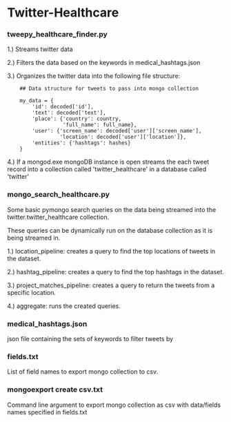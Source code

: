 Twitter-Healthcare
==================

### tweepy_healthcare_finder.py 

1.) Streams twitter data 

2.) Filters the data based on the keywords in medical_hashtags.json

3.) Organizes the twitter data into the following file structure:

        ## Data structure for tweets to pass into mongo collection
        
        my_data = {
            'id': decoded['id'],
            'text': decoded['text'],
            'place': {'country': country,
                      'full_name': full_name},
            'user': {'screen_name': decoded['user']['screen_name'],
                     'location': decoded['user']['location']},
            'entities': {'hashtags': hashes}
        }
        
4.) If a mongod.exe mongoDB instance is open
    streams the each tweet record into a collection called 'twitter_healthcare' in a database called 'twitter' 

### mongo_search_healthcare.py

Some basic pymongo search queries on the data being streamed into the twitter.twitter_healthcare collection.

These queries can be dynamically run on the database collection as it is being streamed in.

1.) location_pipeline: creates a query to find the top locations of tweets in the dataset.

2.) hashtag_pipeline: creates a query to find the top hashtags in the dataset.

3.) project_matches_pipeline: creates a query to return the tweets from a specific location.

4.) aggregate: runs the created queries.

### medical_hashtags.json

json file containing the sets of keywords to filter tweets by

### fields.txt

List of field names to export mongo collection to csv.

### mongoexport create csv.txt

Command line argument to export mongo collection as csv with data/fields names specified in fields.txt
